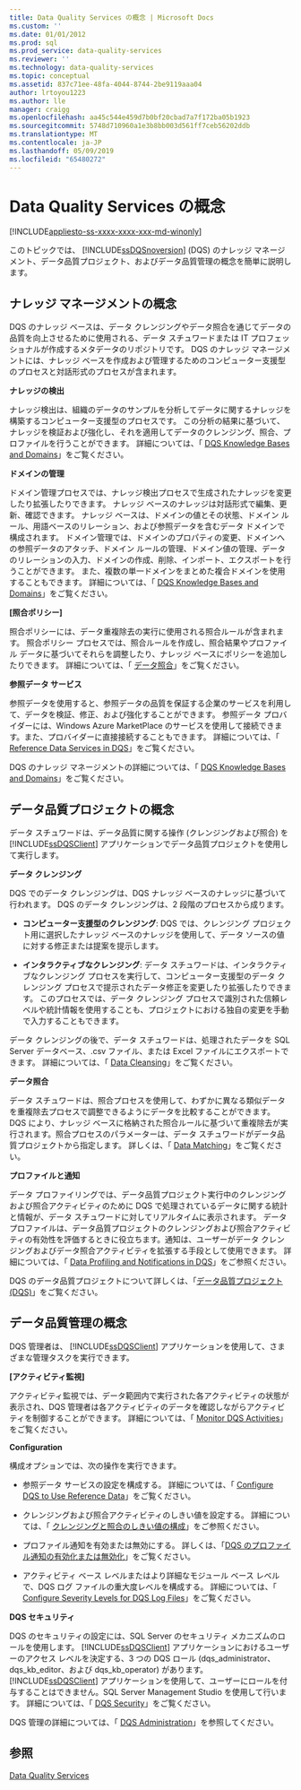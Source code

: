 ```yaml
---
title: Data Quality Services の概念 | Microsoft Docs
ms.custom: ''
ms.date: 01/01/2012
ms.prod: sql
ms.prod_service: data-quality-services
ms.reviewer: ''
ms.technology: data-quality-services
ms.topic: conceptual
ms.assetid: 837c71ee-48fa-4044-8744-2be9119aaa04
author: lrtoyou1223
ms.author: lle
manager: craigg
ms.openlocfilehash: aa45c544e459d7b0bf20cbad7a7f172ba05b1923
ms.sourcegitcommit: 5748d710960a1e3b8bb003d561ff7ceb56202ddb
ms.translationtype: MT
ms.contentlocale: ja-JP
ms.lasthandoff: 05/09/2019
ms.locfileid: "65480272"
---
```

# <a name="data-quality-services-concepts"></a>Data Quality Services の概念

[!INCLUDE[appliesto-ss-xxxx-xxxx-xxx-md-winonly](../includes/appliesto-ss-xxxx-xxxx-xxx-md-winonly.md)]

  このトピックでは、 [!INCLUDE[ssDQSnoversion](../includes/ssdqsnoversion-md.md)] (DQS) のナレッジ マネージメント、データ品質プロジェクト、およびデータ品質管理の概念を簡単に説明します。  
  
##  <a name="Knowledge"></a> ナレッジ マネージメントの概念  
 DQS のナレッジ ベースは、データ クレンジングやデータ照合を通じてデータの品質を向上させるために使用される、データ スチュワードまたは IT プロフェッショナルが作成するメタデータのリポジトリです。 DQS のナレッジ マネージメントには、ナレッジ ベースを作成および管理するためのコンピューター支援型のプロセスと対話形式のプロセスが含まれます。  
  
 **ナレッジの検出**  
  
 ナレッジ検出は、組織のデータのサンプルを分析してデータに関するナレッジを構築するコンピューター支援型のプロセスです。 この分析の結果に基づいて、ナレッジを検証および強化し、それを適用してデータのクレンジング、照合、プロファイルを行うことができます。 詳細については、「 [DQS Knowledge Bases and Domains](../data-quality-services/dqs-knowledge-bases-and-domains.md)」をご覧ください。  
  
 **ドメインの管理**  
  
 ドメイン管理プロセスでは、ナレッジ検出プロセスで生成されたナレッジを変更したり拡張したりできます。 ナレッジ ベースのナレッジは対話形式で編集、更新、確認できます。 ナレッジ ベースは、ドメインの値とその状態、ドメイン ルール、用語ベースのリレーション、および参照データを含むデータ ドメインで構成されます。 ドメイン管理では、ドメインのプロパティの変更、ドメインへの参照データのアタッチ、ドメイン ルールの管理、ドメイン値の管理、データのリレーションの入力、ドメインの作成、削除、インポート、エクスポートを行うことができます。 また、複数の単一ドメインをまとめた複合ドメインを使用することもできます。 詳細については、「 [DQS Knowledge Bases and Domains](../data-quality-services/dqs-knowledge-bases-and-domains.md)」をご覧ください。  
  
 **[照合ポリシー]**  
  
 照合ポリシーには、データ重複除去の実行に使用される照合ルールが含まれます。 照合ポリシー プロセスでは、照合ルールを作成し、照合結果やプロファイル データに基づいてそれらを調整したり、ナレッジ ベースにポリシーを追加したりできます。 詳細については、「 [データ照合](../data-quality-services/data-matching.md)」をご覧ください。  
  
 **参照データ サービス**  
  
 参照データを使用すると、参照データの品質を保証する企業のサービスを利用して、データを検証、修正、および強化することができます。 参照データ プロバイダーには、Windows Azure MarketPlace のサービスを使用して接続できます。また、プロバイダーに直接接続することもできます。 詳細については、「 [Reference Data Services in DQS](../data-quality-services/reference-data-services-in-dqs.md)」をご覧ください。  
  
 DQS のナレッジ マネージメントの詳細については、「 [DQS Knowledge Bases and Domains](../data-quality-services/dqs-knowledge-bases-and-domains.md)」をご覧ください。  
  
##  <a name="Projects"></a> データ品質プロジェクトの概念  
 データ スチュワードは、データ品質に関する操作 (クレンジングおよび照合) を [!INCLUDE[ssDQSClient](../includes/ssdqsclient-md.md)] アプリケーションでデータ品質プロジェクトを使用して実行します。  
  
 **データ クレンジング**  
  
 DQS でのデータ クレンジングは、DQS ナレッジ ベースのナレッジに基づいて行われます。 DQS のデータ クレンジングは、2 段階のプロセスから成ります。  
  
-   **コンピューター支援型のクレンジング**: DQS では、クレンジング プロジェクト用に選択したナレッジ ベースのナレッジを使用して、データ ソースの値に対する修正または提案を提示します。  
  
-   **インタラクティブなクレンジング**: データ スチュワードは、インタラクティブなクレンジング プロセスを実行して、コンピューター支援型のデータ クレンジング プロセスで提示されたデータ修正を変更したり拡張したりできます。 このプロセスでは、データ クレンジング プロセスで識別された信頼レベルや統計情報を使用することも、プロジェクトにおける独自の変更を手動で入力することもできます。  
  
 データ クレンジングの後で、データ スチュワードは、処理されたデータを SQL Server データベース、.csv ファイル、または Excel ファイルにエクスポートできます。 詳細については、「 [Data Cleansing](../data-quality-services/data-cleansing.md)」をご覧ください。  
  
 **データ照合**  
  
 データ スチュワードは、照合プロセスを使用して、わずかに異なる類似データを重複除去プロセスで調整できるようにデータを比較することができます。 DQS により、ナレッジ ベースに格納された照合ルールに基づいて重複除去が実行されます。照合プロセスのパラメーターは、データ スチュワードがデータ品質プロジェクトから指定します。 詳しくは、「 [Data Matching](../data-quality-services/data-matching.md)」をご覧ください。  
  
 **プロファイルと通知**  
  
 データ プロファイリングでは、データ品質プロジェクト実行中のクレンジングおよび照合アクティビティのために DQS で処理されているデータに関する統計と情報が、データ スチュワードに対してリアルタイムに表示されます。 データ プロファイルは、データ品質プロジェクトのクレンジングおよび照合アクティビティの有効性を評価するときに役立ちます。通知は、ユーザーがデータ クレンジングおよびデータ照合アクティビティを拡張する手段として使用できます。 詳細については、「 [Data Profiling and Notifications in DQS](../data-quality-services/data-profiling-and-notifications-in-dqs.md)」をご参照ください。  
  
 DQS のデータ品質プロジェクトについて詳しくは、「[データ品質プロジェクト &#40;DQS&#41;](../data-quality-services/data-quality-projects-dqs.md)」をご覧ください。  
  
##  <a name="Admin"></a> データ品質管理の概念  
 DQS 管理者は、 [!INCLUDE[ssDQSClient](../includes/ssdqsclient-md.md)] アプリケーションを使用して、さまざまな管理タスクを実行できます。  
  
 **[アクティビティ監視]**  
  
 アクティビティ監視では、データ範囲内で実行された各アクティビティの状態が表示され、DQS 管理者は各アクティビティのデータを確認しながらアクティビティを制御することができます。 詳細については、「 [Monitor DQS Activities](../data-quality-services/monitor-dqs-activities.md)」をご覧ください。  
  
 **Configuration**  
  
 構成オプションでは、次の操作を実行できます。  
  
-   参照データ サービスの設定を構成する。 詳細については、「 [Configure DQS to Use Reference Data](../data-quality-services/configure-dqs-to-use-reference-data.md)」をご覧ください。  
  
-   クレンジングおよび照合アクティビティのしきい値を設定する。 詳細については、「 [クレンジングと照合のしきい値の構成](../data-quality-services/configure-threshold-values-for-cleansing-and-matching.md)」をご参照ください。  
  
-   プロファイル通知を有効または無効にする。 詳しくは、「[DQS のプロファイル通知の有効化または無効化](../data-quality-services/enable-or-disable-profiling-notifications-in-dqs.md)」をご覧ください。  
  
-   アクティビティ ベース レベルまたはより詳細なモジュール ベース レベルで、DQS ログ ファイルの重大度レベルを構成する。 詳細については、「 [Configure Severity Levels for DQS Log Files](../data-quality-services/configure-severity-levels-for-dqs-log-files.md)」をご覧ください。  
  
 **DQS セキュリティ**  
  
 DQS のセキュリティの設定には、SQL Server のセキュリティ メカニズムのロールを使用します。 [!INCLUDE[ssDQSClient](../includes/ssdqsclient-md.md)] アプリケーションにおけるユーザーのアクセス レベルを決定する、3 つの DQS ロール (dqs_administrator、dqs_kb_editor、および dqs_kb_operator) があります。 [!INCLUDE[ssDQSClient](../includes/ssdqsclient-md.md)] アプリケーションを使用して、ユーザーにロールを付与することはできません。SQL Server Management Studio を使用して行います。 詳細については、「 [DQS Security](../data-quality-services/dqs-security.md)」をご覧ください。  
  
 DQS 管理の詳細については、「 [DQS Administration](../data-quality-services/dqs-administration.md)」を参照してください。  
  
## <a name="see-also"></a>参照  
 [Data Quality Services](../data-quality-services/data-quality-services.md)  
  
  
